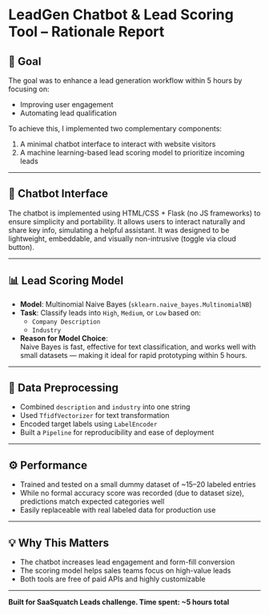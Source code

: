 # LeadGen Chatbot & Lead Scoring Tool – Rationale Report

## 🧠 Goal

The goal was to enhance a lead generation workflow within 5 hours by focusing on:
- Improving user engagement
- Automating lead qualification

To achieve this, I implemented two complementary components:
1. A minimal chatbot interface to interact with website visitors
2. A machine learning-based lead scoring model to prioritize incoming leads

---

## 🤖 Chatbot Interface

The chatbot is implemented using HTML/CSS + Flask (no JS frameworks) to ensure simplicity and portability. It allows users to interact naturally and share key info, simulating a helpful assistant. It was designed to be lightweight, embeddable, and visually non-intrusive (toggle via cloud button).

---

## 📊 Lead Scoring Model

- **Model**: Multinomial Naive Bayes (`sklearn.naive_bayes.MultinomialNB`)
- **Task**: Classify leads into `High`, `Medium`, or `Low` based on:
  - `Company Description`
  - `Industry`
- **Reason for Model Choice**:  
  Naive Bayes is fast, effective for text classification, and works well with small datasets — making it ideal for rapid prototyping within 5 hours.

---

## 🧹 Data Preprocessing

- Combined `description` and `industry` into one string
- Used `TfidfVectorizer` for text transformation
- Encoded target labels using `LabelEncoder`
- Built a `Pipeline` for reproducibility and ease of deployment

---

## ⚙️ Performance

- Trained and tested on a small dummy dataset of ~15–20 labeled entries
- While no formal accuracy score was recorded (due to dataset size),
  predictions match expected categories well
- Easily replaceable with real labeled data for production use

---

## 💡 Why This Matters

- The chatbot increases lead engagement and form-fill conversion
- The scoring model helps sales teams focus on high-value leads
- Both tools are free of paid APIs and highly customizable

---

**Built for SaaSquatch Leads challenge. Time spent: ~5 hours total**
